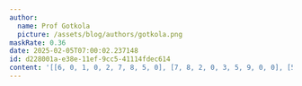 ```yaml
---
author:
  name: Prof Gotkola
  picture: /assets/blog/authors/gotkola.png
maskRate: 0.36
date: 2025-02-05T07:00:02.237148
id: d228001a-e38e-11ef-9cc5-41114fdec614
content: '[[6, 0, 1, 0, 2, 7, 8, 5, 0], [7, 8, 2, 0, 3, 5, 9, 0, 0], [5, 0, 9, 0, 8, 6, 2, 0, 1], [4, 1, 6, 0, 7, 2, 5, 0, 9], [2, 5, 8, 3, 9, 1, 4, 0, 0], [0, 7, 3, 0, 6, 0, 1, 8, 2], [1, 9, 0, 0, 0, 0, 6, 0, 8], [3, 0, 0, 0, 1, 8, 7, 0, 0], [8, 0, 7, 6, 5, 9, 3, 0, 0]]'
---
```

